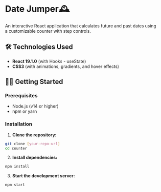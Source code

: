 # Date Jumper🕰️

An interactive React application that calculates future and past dates using a customizable counter with step controls.

## 🛠️ Technologies Used

- **React 19.1.0** (with Hooks - useState)
- **CSS3** (with animations, gradients, and hover effects)

## 🏃‍♂️ Getting Started

### Prerequisites

- Node.js (v14 or higher)
- npm or yarn

### Installation

1. **Clone the repository:**

```bash
git clone [your-repo-url]
cd counter
```

2. **Install dependencies:**

```bash
npm install
```

3. **Start the development server:**

```bash
npm start
```
